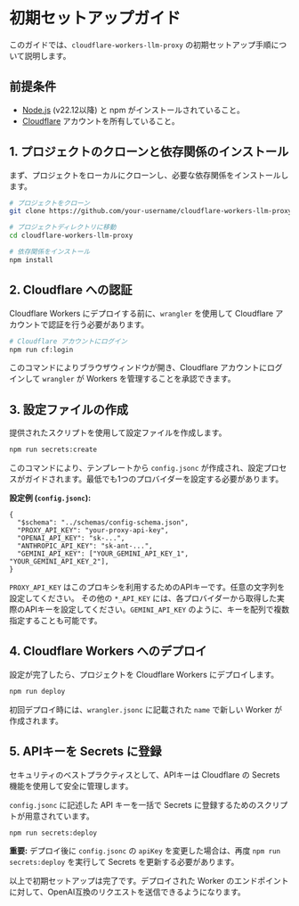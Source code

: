 # 初期セットアップガイド

このガイドでは、`cloudflare-workers-llm-proxy` の初期セットアップ手順について説明します。

## 前提条件

- [Node.js](https://nodejs.org/) (v22.12以降) と npm がインストールされていること。
- [Cloudflare](https://www.cloudflare.com/) アカウントを所有していること。

## 1. プロジェクトのクローンと依存関係のインストール

まず、プロジェクトをローカルにクローンし、必要な依存関係をインストールします。

```bash
# プロジェクトをクローン
git clone https://github.com/your-username/cloudflare-workers-llm-proxy.git

# プロジェクトディレクトリに移動
cd cloudflare-workers-llm-proxy

# 依存関係をインストール
npm install
```

## 2. Cloudflare への認証

Cloudflare Workers にデプロイする前に、`wrangler` を使用して Cloudflare アカウントで認証を行う必要があります。

```bash
# Cloudflare アカウントにログイン
npm run cf:login
```

このコマンドによりブラウザウィンドウが開き、Cloudflare アカウントにログインして `wrangler` が Workers を管理することを承認できます。

## 3. 設定ファイルの作成

提供されたスクリプトを使用して設定ファイルを作成します。

```bash
npm run secrets:create
```

このコマンドにより、テンプレートから `config.jsonc` が作成され、設定プロセスがガイドされます。最低でも1つのプロバイダーを設定する必要があります。

**設定例 (`config.jsonc`):**

```jsonc
{
  "$schema": "../schemas/config-schema.json",
  "PROXY_API_KEY": "your-proxy-api-key",
  "OPENAI_API_KEY": "sk-...",
  "ANTHROPIC_API_KEY": "sk-ant-...",
  "GEMINI_API_KEY": ["YOUR_GEMINI_API_KEY_1", "YOUR_GEMINI_API_KEY_2"],
}
```

`PROXY_API_KEY` はこのプロキシを利用するためのAPIキーです。任意の文字列を設定してください。
その他の `*_API_KEY` には、各プロバイダーから取得した実際のAPIキーを設定してください。`GEMINI_API_KEY` のように、キーを配列で複数指定することも可能です。

## 4. Cloudflare Workers へのデプロイ

設定が完了したら、プロジェクトを Cloudflare Workers にデプロイします。

```bash
npm run deploy
```

初回デプロイ時には、`wrangler.jsonc` に記載された `name` で新しい Worker が作成されます。

## 5. APIキーを Secrets に登録

セキュリティのベストプラクティスとして、APIキーは Cloudflare の Secrets 機能を使用して安全に管理します。

`config.jsonc` に記述した API キーを一括で Secrets に登録するためのスクリプトが用意されています。

```bash
npm run secrets:deploy
```

**重要:**
デプロイ後に `config.jsonc` の `apiKey` を変更した場合は、再度 `npm run secrets:deploy` を実行して Secrets を更新する必要があります。

以上で初期セットアップは完了です。デプロイされた Worker のエンドポイントに対して、OpenAI互換のリクエストを送信できるようになります。
